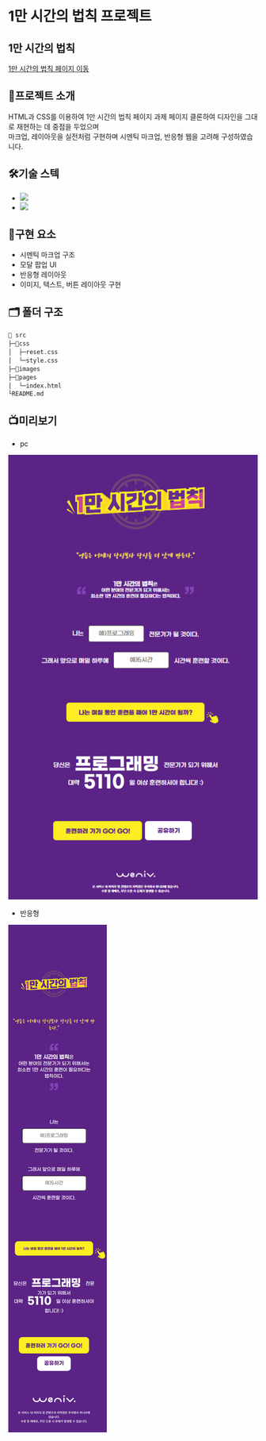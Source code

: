 # 1만 시간의 법칙 프로젝트

## 1만 시간의 법칙

[1만 시간의 법칙 페이지 이동](https://chlwlsgh777.github.io/EST_10000_hrs_Rules/pages/index.html)

## 📗프로젝트 소개

HTML과 CSS를 이용하여 1만 시간의 법칙 페이지 과제 페이지 클론하여 디자인을 그대로 재현하는 데 중점을 두었으며 <Br>
마크업, 레이아웃을 실전처럼 구현하며 시멘틱 마크업, 반응형 웹을 고려해 구성하였습니다.

## 🛠️기술 스텍

- <img src="https://img.shields.io/badge/HTML5-E34F26?style=for-the-badge&logo=HTML5&logoColor=white">
- <img src="https://img.shields.io/badge/CSS3-1572B6?style=for-the-badge&logo=CSS3&logoColor=white">

## 📌구현 요소

- 시멘틱 마크업 구조
- 모달 팝업 UI
- 반응형 레이아웃
- 이미지, 텍스트, 버튼 레이아웃 구현

## 🗂️ 폴더 구조

```bash
📁 src
├─📁css
│  ├─reset.css
│  └─style.css
├─📁images
├─📁pages
│  └─index.html
└README.md
```

## 📺미리보기

- pc

![alt text](image.png)

- 반응형

![alt text](<127.0.0.1_5500_pages_index.html (1).png>)
